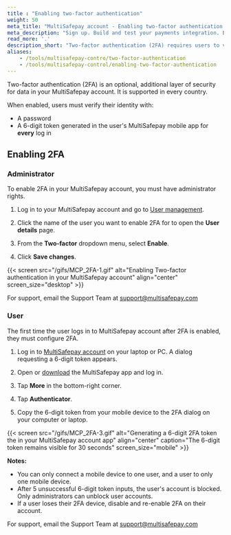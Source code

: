 ```yaml
---
title : "Enabling two-factor authentication"
weight: 50
meta_title: "MultiSafepay account - Enabling two-factor authentication - MultiSafepay Docs"
meta_description: "Sign up. Build and test your payments integration. Explore our products and services. Use our API Reference, SDKs, and wrappers. Get support."
read_more: '.'
description_short: "Two-factor authentication (2FA) requires users to verify their identity with two pieces of evidence. This authentication method is used to add an additional layer of security to your data. At MultiSafepay, the first piece of evidence users are asked to provide is a password. The second piece of evidence is a 6-digit token, generated in the MultiSafepay app on the user's mobile device."
aliases:
    - /tools/multisafepay-contro/two-factor-authentication
    - /tools/multisafepay-control/enabling-two-factor-authentication
---
```


Two-factor authentication (2FA) is an optional, additional layer of security for data in your MultiSafepay account. It is supported in every country.

When enabled, users must verify their identity with:

- A password
- A 6-digit token generated in the user's MultiSafepay mobile app for **every** log in

## Enabling 2FA

### Administrator 

To enable 2FA in your MultiSafepay account, you must have administrator rights. 

1. Log in to your MultiSafepay account and go to [User management](https://merchant.multisafepay.com/user-management).

2. Click the name of the user you want to enable 2FA for to open the **User details** page.

3. From the **Two-factor** dropdown menu, select **Enable**.

4. Click **Save changes**.

{{< screen src="/gifs/MCP_2FA-1.gif" alt="Enabling Two-factor authentication in your MultiSafepay account" align="center" screen_size="desktop" >}}

For support, email the Support Team at <support@multisafepay.com>

### User

The first time the user logs in to MultiSafepay account after 2FA is enabled, they must configure 2FA.

1.  Log in to [MultiSafepay account](https://merchant.multisafepay.com) on your laptop or PC. A dialog requesting a 6-digit token appears.

2. Open or [download](https://docs.multisafepay.com/tools/multisafepay-control-app/how-to-download-the-app) the MultiSafepay app and log in.

3. Tap **More** in the bottom-right corner.

4. Tap **Authenticator**.

5. Copy the 6-digit token from your mobile device to the 2FA dialog on your computer or laptop.

{{< screen src="/gifs/MCP_2FA-3.gif" alt="Generating a 6-digit 2FA token the in your MultiSafepay account app" align="center" caption="The 6-digit token remains visible for 30 seconds" screen_size="mobile" >}}

**Notes:** 

- You can only connect a mobile device to one user, and a user to only one mobile device.
- After 5 unsuccessful 6-digit token inputs, the user's account is blocked. Only administrators can unblock user accounts. 
- If a user loses their 2FA device, disable and re-enable 2FA on their account. 

For support, email the Support Team at <support@multisafepay.com>

